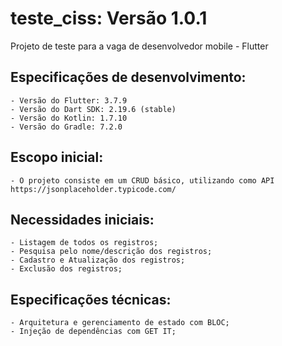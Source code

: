 # teste_ciss: Versão 1.0.1

Projeto de teste para a vaga de desenvolvedor mobile - Flutter

## Especificações de desenvolvimento:
    - Versão do Flutter: 3.7.9
    - Versão do Dart SDK: 2.19.6 (stable)
    - Versão do Kotlin: 1.7.10
    - Versão do Gradle: 7.2.0

## Escopo inicial:
    - O projeto consiste em um CRUD básico, utilizando como API https://jsonplaceholder.typicode.com/

## Necessidades iniciais:
    - Listagem de todos os registros;
    - Pesquisa pelo nome/descrição dos registros;
    - Cadastro e Atualização dos registros;
    - Exclusão dos registros;

## Especificações técnicas:
    - Arquitetura e gerenciamento de estado com BLOC;
    - Injeção de dependências com GET IT;

 